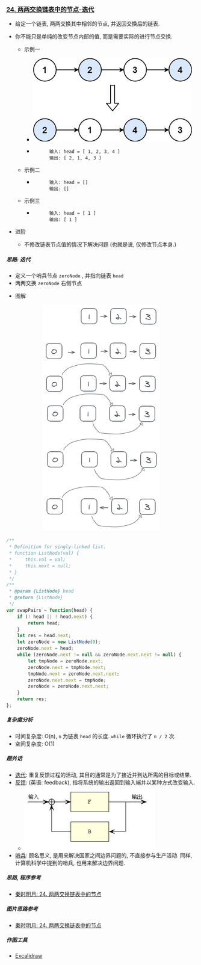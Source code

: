 ### [24. 两两交换链表中的节点-迭代](https://leetcode-cn.com/problems/swap-nodes-in-pairs/)

- 给定一个链表, 两两交换其中相邻的节点, 并返回交换后的链表.

- 你不能只是单纯的改变节点内部的值, 而是需要实际的进行节点交换.

    - 示例一

        - ![img](https://github.com/sctang0/LeetCode/blob/master/images/01-99/01-99.0024.01.png)

        - ```
                输入: head = [ 1, 2, 3, 4 ]
                输出: [ 2, 1, 4, 3 ]
            ```

    - 示例二

        - ```
                输入: head = []
                输出: []
            ```

    - 示例三

        - ```
                输入: head = [ 1 ]
                输出: [ 1 ]
            ```

- 进阶

    - 不修改链表节点值的情况下解决问题 (也就是说, 仅修改节点本身.)

##### 思路: 迭代

* 定义一个哨兵节点 `zeroNode` , 并指向链表 `head`
* 两两交换 `zeroNode` 右侧节点

- 图解

<div align = center>
    <img src = "https://github.com/sctang0/LeetCode/blob/master/images/01-99/01-99.0024.02.png" alt = "img">
</div>

```javascript
/**
 * Definition for singly-linked list.
 * function ListNode(val) {
 *     this.val = val;
 *     this.next = null;
 * }
 */
/**
 * @param {ListNode} head
 * @return {ListNode}
 */
var swapPairs = function(head) {
    if (! head || ! head.next) {
        return head;
    }
    let res = head.next;
    let zeroNode = new ListNode(0);
    zeroNode.next = head;
    while (zeroNode.next != null && zeroNode.next.next != null) {
        let tmpNode = zeroNode.next;
        zeroNode.next = tmpNode.next;
        tmpNode.next = zeroNode.next.next;
        zeroNode.next.next = tmpNode;
        zeroNode = zeroNode.next.next;
    }
    return res;
};
```

##### 复杂度分析

- 时间复杂度: O(n), `n` 为链表 `head` 的长度. `while` 循环执行了 `n / 2` 次.
- 空间复杂度: O(1)

##### 题外话

- [迭代](https://zh.wikipedia.org/wiki/迭代): 重复反馈过程的活动, 其目的通常是为了接近并到达所需的目标或结果.
- [反馈](https://zh.wikipedia.org/wiki/反馈): (英语: feedback), 指将系统的输出返回到输入端并以某种方式改变输入.
    - ![img](https://github.com/sctang0/LeetCode/blob/master/images/01-99/01-99.0024.03.png)
- [哨兵](https://www.zhihu.com/question/27155932): 顾名思义, 是用来解决国家之间边界问题的, 不直接参与生产活动. 同样, 计算机科学中提到的哨兵, 也用来解决边界问题.



##### 思路, 程序参考

- [秦时明月: 24. 两两交换链表中的节点](https://leetcode-cn.com/problems/swap-nodes-in-pairs/solution/24-liang-liang-jiao-huan-lian-biao-zhong-de-jie--7/)

##### 图片思路参考

- [秦时明月: 24. 两两交换链表中的节点](https://leetcode-cn.com/problems/swap-nodes-in-pairs/solution/24-liang-liang-jiao-huan-lian-biao-zhong-de-jie--7/)

##### 作图工具

- [Excalidraw](https://excalidraw.com/)